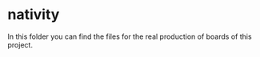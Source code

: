 # nativity

In this folder you can find the files for the real production of boards of this project.
